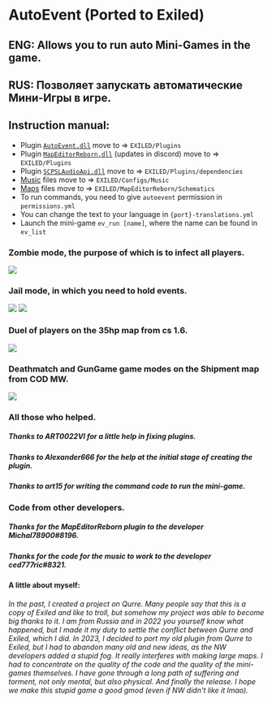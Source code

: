 # AutoEvent (Ported to Exiled)
## ENG: Allows you to run auto Mini-Games in the game.
## RUS: Позволяет запускать автоматические Мини-Игры в игре.

## Instruction manual:
- Plugin [``AutoEvent.dll``](https://github.com/KoT0XleB/AutoEvent-Exiled/releases/tag/1.0.2) move to => ``EXILED/Plugins``
- Plugin [``MapEditorReborn.dll``](https://github.com/Michal78900/MapEditorReborn) (updates in discord) move to => ``EXILED/Plugins``
- Plugin [``SCPSLAudioApi.dll``](https://github.com/CedModV2/SCPSLAudioApi)  move to => ``EXILED/Plugins/dependencies``
- [Music](https://github.com/KoT0XleB/AutoEvent-Exiled/tree/main/Music) files move to => ``EXILED/Configs/Music``
- [Maps](https://github.com/KoT0XleB/AutoEvent-Exiled/tree/main/Schematics) files move to => ``EXILED/MapEditorReborn/Schematics``
- To run commands, you need to give ``autoevent`` permission in ``permissions.yml``
- You can change the text to your language in ``{port}-translations.yml``
- Launch the mini-game ``ev_run [name]``, where the name can be found in ``ev_list``

### Zombie mode, the purpose of which is to infect all players.
![](https://github.com/KoT0XleB/AutoEvent-Exiled/blob/main/Photos/Zombie.png)
### Jail mode, in which you need to hold events.
![](https://github.com/KoT0XleB/AutoEvent-Exiled/blob/main/Photos/Jail.png)
![](https://github.com/KoT0XleB/AutoEvent-Exiled/blob/main/Photos/Jail_Xmf.jpg)
### Duel of players on the 35hp map from cs 1.6.
![](https://github.com/KoT0XleB/AutoEvent-Exiled/blob/main/Photos/35Hp.png)
### Deathmatch and GunGame game modes on the Shipment map from COD MW.
![](https://github.com/KoT0XleB/AutoEvent-Exiled/blob/main/Photos/Shipment.png)

### All those who helped.
##### Thanks to ART0022VI for a little help in fixing plugins.
##### Thanks to Alexander666 for the help at the initial stage of creating the plugin.
##### Thanks to art15 for writing the command code to run the mini-game.

### Code from other developers.
##### Thanks for the MapEditorReborn plugin to the developer Michal78900#8196.
##### Thanks for the code for the music to work to the developer ced777ric#8321.

#### A little about myself:
###### In the past, I created a project on Qurre. Many people say that this is a copy of Exiled and like to troll, but somehow my project was able to become big thanks to it. I am from Russia and in 2022 you yourself know what happened, but I made it my duty to settle the conflict between Qurre and Exiled, which I did. In 2023, I decided to port my old plugin from Qurre to Exiled, but I had to abandon many old and new ideas, as the NW developers added a stupid fog. It really interferes with making large maps. I had to concentrate on the quality of the code and the quality of the mini-games themselves. I have gone through a long path of suffering and torment, not only mental, but also physical. And finally the release. I hope we make this stupid game a good gmod (even if NW didn't like it lmao).

